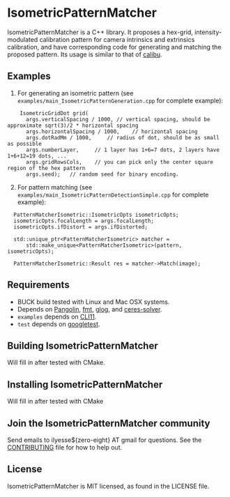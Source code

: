 # IsometricPatternMatcher

IsometricPatternMatcher is a C++ library. It proposes a hex-grid, intensity-modulated calibration pattern for camera intrinsics and extrinsics calibration, and have corresponding code for generating and matching the proposed pattern. Its usage is similar to that of [calibu](https://github.com/arpg/Calibu).

## Examples

1. For generating an isometric pattern (see `examples/main_IsometricPatternGeneration.cpp` for complete example):

```
    IsometricGridDot grid(
      args.verticalSpacing / 1000, // vertical spacing, should be approximate sqrt(3)/2 * horizontal spacing
      args.horizontalSpacing / 1000,    // horizontal spacing
      args.dotRadMm / 1000,     // radius of dot, should be as small as possible
      args.numberLayer,     // 1 layer has 1+6=7 dots, 2 layers have 1+6+12=19 dots, ...
      args.gridRowsCols,    // you can pick only the center square region of the hex pattern
      args.seed);   // random seed for binary encoding.
```

2. For pattern matching (see `examples/main_IsometricPatternDetectionSimple.cpp` for complete example):

```
  PatternMatcherIsometric::IsometricOpts isometricOpts;
  isometricOpts.focalLength = args.focalLength;
  isometricOpts.ifDistort = args.ifDistorted;

  std::unique_ptr<PatternMatcherIsometric> matcher =
      std::make_unique<PatternMatcherIsometric>(pattern, isometricOpts);

  PatternMatcherIsometric::Result res = matcher->Match(image);
```

## Requirements

- BUCK build tested with Linux and Mac OSX systems.
- Depends on [Pangolin](https://github.com/stevenlovegrove/Pangolin), [fmt](https://github.com/fmtlib/fmt), [glog](https://github.com/google/glog), and [ceres-solver](https://github.com/ceres-solver/ceres-solver).
- `examples` depends on [CLI11](https://github.com/CLIUtils/CLI11).
- `test` depends on [googletest](https://github.com/google/googletest).

## Building IsometricPatternMatcher

Will fill in after tested with CMake.

## Installing IsometricPatternMatcher

Will fill in after tested with CMake

## Join the IsometricPatternMatcher community

Send emails to ilyesse\${zero-eight} AT gmail for questions.
See the [CONTRIBUTING](CONTRIBUTING.md) file for how to help out.

## License

IsometricPatternMatcher is MIT licensed, as found in the LICENSE file.
